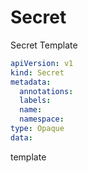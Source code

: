 # Secret

Secret Template

```yaml
apiVersion: v1
kind: Secret
metadata:
  annotations:
  labels:
  name: 
  namespace: 
type: Opaque
data:
```
template